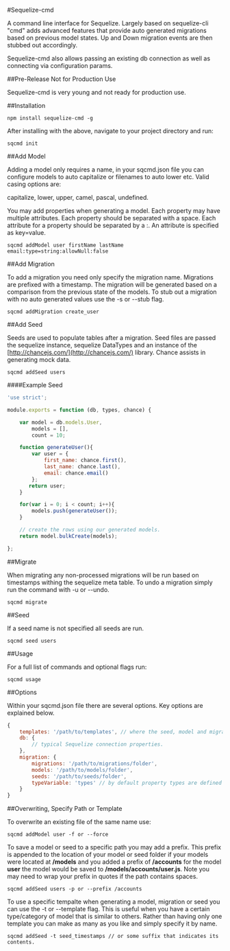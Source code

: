 #Sequelize-cmd

A command line interface for Sequelize. Largely based on sequelize-cli "cmd" adds advanced features that provide
auto generated migrations based on previous model states. Up and Down migration events are then stubbed out
accordingly.

Sequelize-cmd also allows passing an existing db connection as well as connecting via configuration params.

##Pre-Release Not for Production Use

Sequelize-cmd is very young and not ready for production use. 

##Installation

```
npm install sequelize-cmd -g
```

After installing with the above, navigate to your project directory and run:

```
sqcmd init
```

##Add Model

Adding a model only requires a name, in your sqcmd.json file you can configure
models to auto capitalize or filenames to auto lower etc. Valid casing options are:

capitalize, lower, upper, camel, pascal, undefined.

You may add properties when generating a model. Each property may have multiple attributes.
Each property should be separated with a space. Each attribute for a property should be 
separated by a :. An attribute is specified as key=value.

```
sqcmd addModel user firstName lastName email:type=string:allowNull:false
```

##Add Migration

To add a migration you need only specify the migration name. Migrations are prefixed with a timestamp.
The migration will be generated based on a comparison from the previous state of the models. To stub out
a migration with no auto generated values use the -s or --stub flag.

```
sqcmd addMigration create_user
```

##Add Seed

Seeds are used to populate tables after a migration. Seed files are passed the sequelize instance, sequelize DataTypes
and an instance of the [http://chancejs.com/](http://chancejs.com/) library. Chance assists in generating mock data.

```
sqcmd addSeed users
```

####Example Seed

```js
'use strict';

module.exports = function (db, types, chance) {

    var model = db.models.User,
        models = [],
        count = 10;

    function generateUser(){
        var user = {
            first_name: chance.first(),
            last_name: chance.last(),
            email: chance.email()
        };
       return user;
    }

    for(var i = 0; i < count; i++){
        models.push(generateUser());
    }

    // create the rows using our generated models.
    return model.bulkCreate(models);

};
```

##Migrate

When migrating any non-processed migrations will be run based on timestamps withing the sequelize meta table. To
undo a migration simply run the command with -u or --undo.

```
sqcmd migrate
```

##Seed

If a seed name is not specified all seeds are run.

```
sqcmd seed users
```

##Usage

For a full list of commands and optional flags run:

```
sqcmd usage
```

##Options

Within your sqcmd.json file there are several options. Key options are explained below.

```js
{
    templates: '/path/to/templates', // where the seed, model and migration custom templates are stored [optional]
    db: {
        // typical Sequelize connection properties.
    }, 
    migration: {
        migrations: '/path/to/migrations/folder',
        models: '/path/to/models/folder',
        seeds: '/path/to/seeds/folder',
        typeVariable: 'types' // by default property types are defined 'types.STRING' you may wish to use 'DataTypes.STRING'
    }
}
```

##Overwriting, Specify Path or Template

To overwrite an existing file of the same name use:

```
sqcmd addModel user -f or --force
```

To save a model or seed to a specific path you may add a prefix. This prefix is appended to the location of your model
or seed folder if your models were located at **/models** and you added a prefix of **/accounts** for the model **user**
the model would be saved to **/models/accounts/user.js**. Note you may need to wrap your prefix in quotes if the path
contains spaces.

```
sqcmd addSeed users -p or --prefix /accounts 
```

To use a specific tempalte when generating a model, migration or seed you can use the -t or --template flag. This is 
useful when you have a certain type/category of model that is similar to others. Rather than having only one template
you can make as many as you like and simply specify it by name.

```
sqcmd addSeed -t seed_timestamps // or some suffix that indicates its contents.
```




